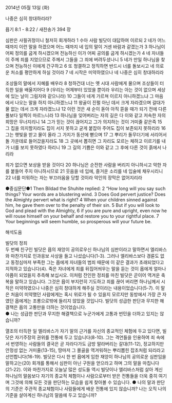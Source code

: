 2014년 05월 13일 (화)

나중은 심히 창대하리라?



욥기 8:1 - 8:22 / 새찬송가 394 장


심판은 사필귀정이니 철저히 회개하라
1 수아 사람 빌닷이 대답하여 이르되 2 네가 어느 때까지 이런 말을 하겠으며 어느 때까지 네 입의 말이 거센 바람과 같겠는가 3 하나님이 어찌 정의를 굽게 하시겠으며 전능하신 이가 어찌 공의를 굽게 하시겠는가 4 네 자녀들이 주께 죄를 지었으므로 주께서 그들을 그 죄에 버려두셨나니 5 네가 만일 하나님을 찾으며 전능하신 이에게 간구하고 6 또 청결하고 정직하면 반드시 너를 돌보시고 네 의로운 처소를 평안하게 하실 것이라 7 네 시작은 미약하였으나 네 나중은 심히 창대하리라

조상들의 말에서 지혜를 배우라
8 청하건대 너는 옛 시대 사람에게 물으며 조상들이 터득한 일을 배울지어다 9 (우리는 어제부터 있었을 뿐이라 우리는 아는 것이 없으며 세상에 있는 날이 그림자와 같으니라) 10 그들이 네게 가르쳐 이르지 아니하겠느냐 그 마음에서 나오는 말을 하지 아니하겠느냐 11 왕골이 진펄 아닌 데서 크게 자라겠으며 갈대가 물 없는 데서 크게 자라겠느냐 12 이런 것은 새 순이 돋아 아직 뜯을 때가 되기 전에 다른 풀보다 일찍이 마르느니라 13 하나님을 잊어버리는 자의 길은 다 이와 같고 저속한 자의 희망은 무너지리니 14 그가 믿는 것이 끊어지고 그가 의지하는 것이 거미줄 같은즉 15 그 집을 의지할지라도 집이 서지 못하고 굳게 붙잡아 주어도 집이 보존되지 못하리라 16 그는 햇빛을 받고 물이 올라 그 가지가 동산에 뻗으며 17 그 뿌리가 돌무더기에 서리어서 돌 가운데로 들어갔을지라도 18 그 곳에서 뽑히면 그 자리도 모르는 체하고 이르기를 내가 너를 보지 못하였다 하리니 19 그 길의 기쁨은 이와 같고 그 후에 다른 것이 흙에서 나리라 

죄가 없으면 보상을 받을 것이다 
20 하나님은 순전한 사람을 버리지 아니하시고 악한 자를 붙들어 주지 아니하시므로 21 웃음을 네 입에, 즐거운 소리를 네 입술에 채우시리니 22 너를 미워하는 자는 부끄러움을 당할 것이라 악인의 장막은 없어지리라


●중심문단●1 Then Bildad the Shuhite replied: 2 “How long will you say such things? Your words are a blustering wind. 3 Does God pervert justice? Does the Almighty pervert what is right? 4 When your children sinned against him, he gave them over to the penalty of their sin. 5 But if you will look to God and plead with the Almighty, 6 if you are pure and upright, even now he will rouse himself on your behalf and restore you to your rightful place. 7 Your beginnings will seem humble, so prosperous will your future be.

해석도움





빌닷의 정죄  
두 번째 친구인 빌닷은 욥의 재앙이 공의로우신 하나님의 심판이라고 말하면서 엘리바스와 마찬가지로 인과응보 사상을 들고 나섰습니다(1-3). 그러나 엘리바스보다 경륜도 없고 동정심마저 부족한 그는 욥에게 자녀들의 범죄 때문에 이 같은 결과가 초래되었다고 지적하고 있습니다(4). 죽은 자녀에게 죄를 뒤집어씌우는 말을 듣는 것이 욥에게 얼마나 아픔이 되었을지 추측해 보십시오. 이처럼 잔인한 정죄를 마친 빌닷은 곧이어 역겨운 축복을 말하고 있습니다. 그것은 욥이 부지런히 기도하고 죄를 끊어 버리면 하나님께서 시작은 미약하였으나 나중은 심히 창대하게 해주실 것이라는 내용이었습니다(5-7). 이 말은 처음이 미약했던 사람에게는 혹시 위로가 될 수 있을지 모르지만 동방에서 가장 큰 자였던 욥에게는 조롱으로밖에 들리지 않았을 것입니다. 빌닷의 성급한 판단과 무지한 해결책은 욥의 고통만을 더하는 것이었습니다.   
● 나는 성급한 판단과 무지한 해결책으로 누군가에게 고통과 번민을 더하고 있지는 않습니까?

열조의 터득한 일 
엘리바스가 자기 말의 근거를 자신의 종교적인 체험에 두고 있다면, 빌닷은 자기주장의 권위를 전통에 두고 있습니다(8-10). 그는 격언들을 인용하여 죄 속에서 번영하는 사람들의 결국은 곧 자라다가도 금방 말라버리는 갈대(11-12), 정교하지만 안정성 없는 거미줄(13-15), 땅마저 그 몰골을 역겨워하는 뿌리뽑힌 잡초처럼 되리라고 선언합니다(16-19). 빌닷은 다시 한 번 욥에게 임한 재앙이 하나님의 공의로운 심판임을 말하고는(20) 회개를 통해서 심판이 아닌 구원을 얻으라고 하며 그의 말을 마칩니다(21-22). 이와 마찬가지로 오늘날 많은 성도들 역시 빌닷이나 엘리바스처럼 살아 계신 하나님의 말씀보다 자기의 종교적 체험이나 사람으로부터 받은 전통들을 더욱 중히 여기며 그것에 의해 모든 것을 판단하는 모습을 쉽게 찾아볼 수 있습니다.
● 나의 말과 판단의 기준은 주관적 종교체험이나 사람들에게 배운 전통에 있지 않습니까? 나는 오직 나의 기준을 살아계신 하나님의 말씀에 두고 있습니까?
